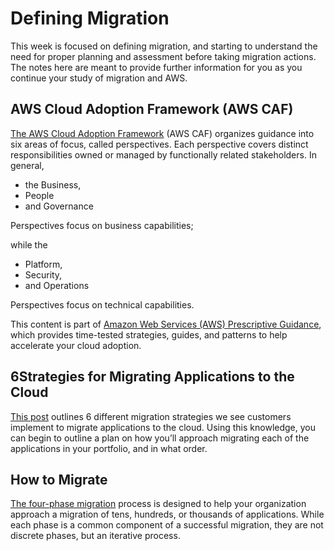 # **Defining Migration**

This week is focused on defining migration, and starting to understand the need for proper planning and assessment before taking migration actions. The notes here are meant to provide further information for you as you continue your study of migration and AWS. 

## A​WS Cloud Adoption Framework (AWS CAF)
[The AWS Cloud Adoption Framework](https://aws.amazon.com/professional-services/CAF/) (AWS CAF) organizes guidance into six areas of focus, called perspectives. Each perspective covers distinct responsibilities owned or managed by functionally related stakeholders. In general,
* the Business, 
* People
* and Governance 

Perspectives focus on business capabilities; 

while the 
* Platform, 
* Security, 
* and Operations 

Perspectives focus on technical capabilities.

This content is part of [Amazon Web Services (AWS) Prescriptive Guidance](https://docs.aws.amazon.com/prescriptive-guidance/latest/mrp-solution/overview.html), which provides time-tested strategies, guides, and patterns to help accelerate your cloud adoption.

## 6​ Strategies for Migrating Applications to the Cloud
[This post](https://aws.amazon.com/blogs/enterprise-strategy/6-strategies-for-migrating-applications-to-the-cloud/) outlines 6 different migration strategies we see customers implement to migrate applications to the cloud. Using this knowledge, you can begin to outline a plan on how you’ll approach migrating each of the applications in your portfolio, and in what order.

## How to Migrate
[The four-phase migration](https://aws.amazon.com/cloud-migration/how-to-migrate/) process is designed to help your organization approach a migration of tens, hundreds, or thousands of applications. While each phase is a common component of a successful migration, they are not discrete phases, but an iterative process.

